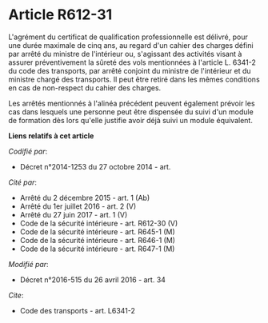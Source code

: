 # Article R612-31

L'agrément du certificat de qualification professionnelle est délivré, pour une durée maximale de cinq ans, au regard d'un
cahier des charges défini par arrêté du ministre de l'intérieur ou, s'agissant des activités visant à assurer préventivement
la sûreté des vols mentionnées à l'article L. 6341-2 du code des transports, par arrêté conjoint du ministre de l'intérieur
et du ministre chargé des transports. Il peut être retiré dans les mêmes conditions en cas de non-respect du cahier des
charges.

Les arrêtés mentionnés à l'alinéa précédent peuvent également prévoir les cas dans lesquels une personne peut être dispensée
du suivi d'un module de formation dès lors qu'elle justifie avoir déjà suivi un module équivalent.

**Liens relatifs à cet article**

_Codifié par_:

  - Décret n°2014-1253 du 27 octobre 2014 - art.

_Cité par_:

  - Arrêté du 2 décembre 2015 - art. 1 (Ab)
  - Arrêté du 1er juillet 2016 - art. 2 (V)
  - Arrêté du 27 juin 2017 - art. 1 (V)
  - Code de la sécurité intérieure - art. R612-30 (V)
  - Code de la sécurité intérieure - art. R645-1 (M)
  - Code de la sécurité intérieure - art. R646-1 (M)
  - Code de la sécurité intérieure - art. R647-1 (M)

_Modifié par_:

  - Décret n°2016-515 du 26 avril 2016 - art. 34

_Cite_:

  - Code des transports - art. L6341-2
